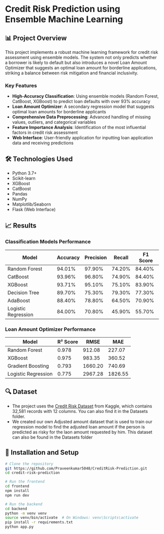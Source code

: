 # Credit Risk Prediction using Ensemble Machine Learning

## 📊 Project Overview

This project implements a robust machine learning framework for credit risk assessment using ensemble models. The system not only predicts whether a borrower is likely to default but also introduces a novel Loan Amount Optimizer that suggests an optimal loan amount for borderline applications, striking a balance between risk mitigation and financial inclusivity.

### Key Features

- **High-Accuracy Classification**: Using ensemble models (Random Forest, CatBoost, XGBoost) to predict loan defaults with over 93% accuracy
- **Loan Amount Optimizer**: A secondary regression model that suggests optimal loan amounts for borderline applicants
- **Comprehensive Data Preprocessing**: Advanced handling of missing values, outliers, and categorical variables
- **Feature Importance Analysis**: Identification of the most influential factors in credit risk assessment
- **Web Interface**: User-friendly application for inputting loan application data and receiving predictions

## 🛠️ Technologies Used

- Python 3.7+
- Scikit-learn
- XGBoost
- CatBoost
- Pandas
- NumPy
- Matplotlib/Seaborn
- Flask (Web Interface)

## 📈 Results

### Classification Models Performance

| Model | Accuracy | Precision | Recall | F1 Score |
|-------|----------|-----------|--------|----------|
| Random Forest | 94.01% | 97.90% | 74.20% | 84.40% |
| CatBoost | 93.96% | 96.80% | 74.90% | 84.40% |
| XGBoost | 93.71% | 95.10% | 75.10% | 83.90% |
| Decision Tree | 89.70% | 75.30% | 79.30% | 77.30% |
| AdaBoost | 88.40% | 78.80% | 64.50% | 70.90% |
| Logistic Regression | 84.00% | 70.80% | 45.90% | 55.70% |

### Loan Amount Optimizer Performance

| Model | R² Score | RMSE | MAE |
|-------|----------|------|-----|
| Random Forest | 0.978 | 912.08 | 227.07 |
| XGBoost | 0.975 | 983.35 | 360.52 |
| Gradient Boosting | 0.793 | 1660.20 | 740.69 |
| Logistic Regression | 0.775 | 2967.28 | 1826.55 |

## 🔍 Dataset

- The project uses the [Credit Risk Dataset](https://www.kaggle.com/datasets/laotse/credit-risk-dataset) from Kaggle, which contains 32,581 records with 12 columns. You can also find it in the Datasets folder.
- We created our own Adjusted amount dataset that is used to train our regression model to find the adjusted loan amount if the person is predicted as risky for the laon amount requested by him. This dataset can also be found in the Datasets folder

## 🚀 Installation and Setup

```bash
# Clone the repository
git https://github.com/Praveenkumar5048/CreditRisk-Prediction.git
cd credit-risk-prediction

# Run the frontend
cd frontend
npm install
npm run dev

# Run the backend
cd backend
python -m venv venv
source venv/bin/activate  # On Windows: venv\Scripts\activate
pip install -r requirements.txt
python app.py

```
